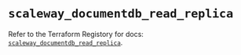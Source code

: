 # `scaleway_documentdb_read_replica`

Refer to the Terraform Registory for docs: [`scaleway_documentdb_read_replica`](https://registry.terraform.io/providers/scaleway/scaleway/2.31.0/docs/resources/documentdb_read_replica).

